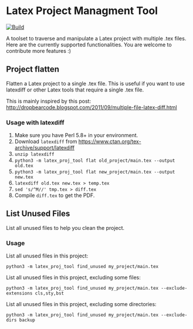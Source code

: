 # Latex Project Managment Tool

[![Build](https://github.com/comaniac/latex-proj-tool/actions/workflows/build.yml/badge.svg)](https://github.com/comaniac/latex-proj-tool/actions/workflows/build.yml)

A toolset to traverse and manipulate a Latex project with multiple .tex files.
Here are the currently supported functionalities. You are welcome to contribute more features :)

## Project flatten

Flatten a Latex project to a single .tex file. This is useful if you want to
use latexdiff or other Latex tools that require a single .tex file.

This is mainly inspired by
this post: http://dropbearcode.blogspot.com/2011/09/multiple-file-latex-diff.html

### Usage with latexdiff

1. Make sure you have Perl 5.8+ in your environment.
2. Download `latexdiff` from https://www.ctan.org/tex-archive/support/latexdiff
3. `unzip latexdiff`
4. `python3 -m latex_proj_tool flat old_project/main.tex --output old.tex`
5. `python3 -m latex_proj_tool flat new_project/main.tex --output new.tex`
6. `latexdiff old.tex new.tex > temp.tex`
7. `sed 's/^M//' tmp.tex > diff.tex`
8. Compile `diff.tex` to get the PDF.

## List Unused Files

List all unused files to help you clean the project.

### Usage

List all unused files in this project:
```
python3 -m latex_proj_tool find_unused my_project/main.tex
```

List all unused files in this project, excluding some files:
```
python3 -m latex_proj_tool find_unused my_project/main.tex --exclude-extensions cls,sty,bst
```

List all unused files in this project, excluding some directories:
```
python3 -m latex_proj_tool find_unused my_project/main.tex --exclude-dirs backup
```
